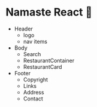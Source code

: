 # Namaste React 🚀

- Header
  - logo
  - nav items
- Body
  - Search
  - RestaurantContainer
  - RestaurantCard
- Footer
  - Copyright
  - Links
  - Address
  - Contact
